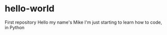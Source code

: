 # hello-world
First repository
Hello my name's Mike
I'm just starting to learn how to code, in Python
